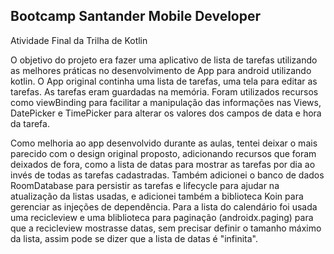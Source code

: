 ## Bootcamp Santander Mobile Developer
Atividade Final da Trilha de Kotlin

O objetivo do projeto era fazer uma aplicativo de lista de tarefas utilizando as melhores práticas no desenvolvimento de App para android utilizando kotlin.
O App original continha uma lista de tarefas, uma tela para editar as tarefas. As tarefas eram guardadas na memória. Foram utilizados recursos como viewBinding para facilitar a manipulação das informações nas Views, DatePicker e TimePicker para alterar os valores dos campos de data e hora da tarefa.

Como melhoria ao app desenvolvido durante as aulas, tentei deixar o mais parecido com o design original proposto, adicionando recursos que foram deixados de fora, como a lista de datas para mostrar as tarefas por dia ao invés de todas as tarefas cadastradas. Também adicionei o banco de dados RoomDatabase para persistir as tarefas e lifecycle para ajudar na atualização da listas usadas, e adicionei também a biblioteca Koin para gerenciar as injeções de dependência.
Para a lista do calendário foi usada uma recicleview e uma bliblioteca para paginação (androidx.paging) para que a recicleview mostrasse datas, sem precisar definir o tamanho máximo da lista, assim pode se dizer que a lista de datas é "infinita".